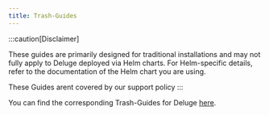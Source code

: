 ```yaml
---
title: Trash-Guides
---
```


:::caution[Disclaimer]

These guides are primarily designed for traditional installations and may not fully apply to Deluge deployed via Helm charts.
For Helm-specific details, refer to the documentation of the Helm chart you are using.

These Guides arent covered by our support policy
:::

You can find the corresponding Trash-Guides for Deluge  [here](https://trash-guides.info/Downloaders/Deluge/Basic-Setup/).
